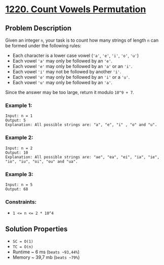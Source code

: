 # [1220. Count Vowels Permutation](https://leetcode.com/problems/count-vowels-permutation/description)

## Problem Description

Given an integer `n`, your task is to count how many strings of length `n` can be formed under the following rules:

* Each character is a lower case vowel (`'a'`, `'e'`, `'i'`, `'o'`, `'u'`)
* Each vowel `'a'` may only be followed by an `'e'`.
* Each vowel `'e'` may only be followed by an `'a'` or an `'i'`.
* Each vowel `'i'` may not be followed by another `'i'`.
* Each vowel `'o'` may only be followed by an `'i'` or a `'u'`.
* Each vowel `'u'` may only be followed by an `'a'`.

Since the answer may be too large, return it modulo `10^9 + 7`.



### Example 1:
```
Input: n = 1
Output: 5
Explanation: All possible strings are: "a", "e", "i" , "o" and "u".
```
### Example 2:
```
Input: n = 2
Output: 10
Explanation: All possible strings are: "ae", "ea", "ei", "ia", "ie", "io", "iu", "oi", "ou" and "ua".
```
### Example 3:
```
Input: n = 5
Output: 68
```

### Constraints:

* `1 <= n <= 2 * 10^4`


## Solution Properties

* `SC = O(1)`
* `TC = O(n)`
* Runtime ~ 6 ms (`beats ~93,44%`)
* Memory ~ 39,7 mb (`beats ~79%`)